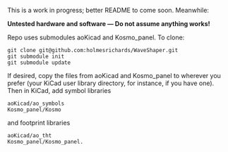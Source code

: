 This is a work in progress; better README to come soon. Meanwhile:

**Untested hardware and software — Do not assume anything works!**

Repo uses submodules aoKicad and Kosmo_panel. To clone:

```
git clone git@github.com:holmesrichards/WaveShaper.git
git submodule init
git submodule update
```

If desired, copy the files from aoKicad and Kosmo\_panel to wherever you prefer (your KiCad user library directory, for instance, if you have one). Then in KiCad, add symbol libraries 

```
aoKicad/ao_symbols
Kosmo_panel/Kosmo
```
and footprint libraries 
```
aoKicad/ao_tht
Kosmo_panel/Kosmo_panel.
```
